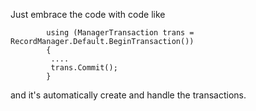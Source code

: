 Just embrace the code with code like
```
        using (ManagerTransaction trans = RecordManager.Default.BeginTransaction())
        {
         ....
         trans.Commit();
        }
```

and it's automatically create and handle the transactions.